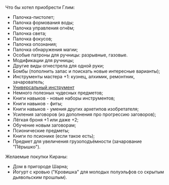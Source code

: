 Что бы хотел приобрести Глим:
* Палочка-пистолет;
* Палочка формования воды;
* Палочка управления огнём;
* Палочка света;
* Палочка фокусов;
* Палочка опознания;
* Палочка обнаружения магии;
* Особые патроны для ручницы: разрывные, газовые.
* Модификации для ручницы;
* Другие виды огнестрела для одной руки;
* Бомбы (пополнить запас и поискать новые интересные варианты);
* Инструменты мастера +1: кузнец, алхимик, ремонтник, зачарователь;
* [Универсальный инструмент](https://dnd.su/items/2488-all_purpose_tool/)
* Немного полезных чудесных предметов;
* Книги навыков - новые наборы инструментов;
* Книги навыков - фиты;
* Книги навыков - умения других архетипов изобретателя;
* Усиления заговоров (из дополнения про прогрессию заговоров);
* Лёгкая броня +1 или даже +2;
* Обучение новым заговорам;
* Псионические предметы;
* Книги по псионике (если такое есть);
* Предмет для увеличения грузоподъёмности (зачарование "Пёрышко").

Желаемые покупки Кираны:
* Дом в пригороде Шарна;
* Йогурт с кровью ("Кровишка" для молодых полуэльфов со скрытым дьявольским прошлым).